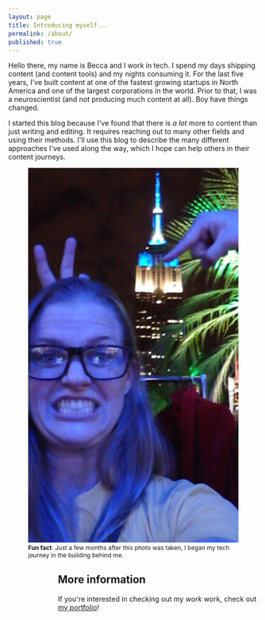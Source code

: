 ```yaml
---
layout: page
title: Introducing myself...
permalink: /about/
published: true
---
```


<html>
<head>
<meta name="viewport" content="width=device-width, initial-scale=1.0">
<link rel="stylesheet" href="style.css">
</head>
<body>
  <div class="wrapper">
    <article class="img-info">
      <p> Hello there, my name is Becca and I work in tech. I spend my days shipping content (and content tools) and my nights consuming it. For the last five years, I've built content at one of the fastest growing startups in North America and one of the largest corporations in the world. Prior to that, I was a neuroscientist (and not producing much content at all). Boy have things changed.</p>
      <p>I started this blog because I've found that there is <i>a lot</i> more to content than just writing and editing. It requires reaching out to many other fields and using their methods. I'll use this blog to describe the many different approaches I've used along the way, which I hope can help others in their content journeys.
      </p>
    </article>
    <figure class="img-me">
    <img src="https://raw.githubusercontent.com/beccarobins/beccarobins.github.io/master/images/becca-stupid-face.jpg" alt="Photograph of Becca's lovely face with the Empire State Building in the background.">
    <figcaption style="font-size: 12px"><strong>Fun fact</strong>: Just a few months after this photo was taken, I began my tech journey in the building behind me.</figcaption>
  </figure>
  </div>
  <div class="wrapper" style="padding-left: 100px">
      <H2>More information</H2>
      <p>If you're interested in checking out my <i>work</i> work, check out <a href="https://www.beccarobins.com" target="_blank">my portfolio</a>!
      </p>
    <br>
  </div>
</body>
</html>
